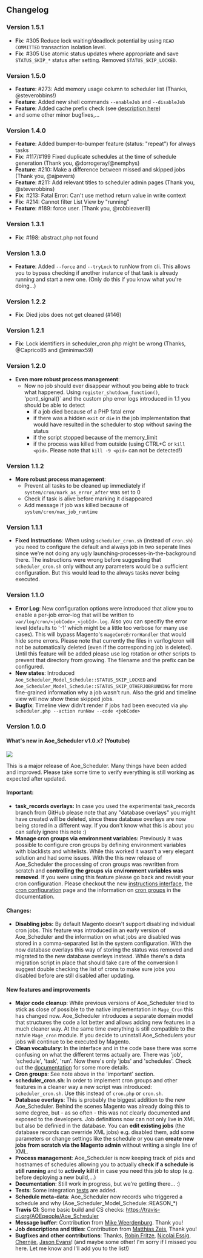 ## Changelog

### Version 1.5.1

- **Fix**: #305 Reduce lock waiting/deadlock potential by using `READ COMMITTED` transaction isolation level.
- **Fix**: #305 Use atomic status updates where appropriate and save `STATUS_SKIP_*` status after setting. Removed `STATUS_SKIP_LOCKED`.

### Version 1.5.0

- **Feature**: #273: Add memory usage column to scheduler list (Thanks, @steverobbins!)
- **Feature**: Added new shell commands `--enableJob` and `--disableJob`
- **Feature**: Added cache prefix check (see [description here](https://github.com/AOEpeople/Aoe_Scheduler/blob/017490e64f40f13e334112307f807d18b773618a/app/code/community/Aoe/Scheduler/etc/system.xml#L177-L185))
- and some other minor bugfixes,...

### Version 1.4.0

- **Feature**: Added bumper-to-bumper feature (status: "repeat") for always tasks
- **Fix**: #117/#199 Fixed duplicate schedules at the time of schedule generation (Thank you, @dorrogeray/@nemphys) 
- **Feature**: #210: Make a difference between missed and skipped jobs (Thank you, @ajpevers) 
- **Feature**: #211: Add relevant titles to scheduler admin pages (Thank you, @steverobbins)
- **Fix**: #213: Fatal Error: Can't use method return value in write context
- **Fix**: #214: Cannot filter List View by "running"
- **Feature**: #189: force user. (Thank you, @robbieaverill)

### Version 1.3.1

- **Fix**: #198: abstract.php not found

### Version 1.3.0

- **Feature**: Added `--force` and `--tryLock` to runNow from cli. This allows you to bypass checking if another instance of that task is already running and start a new one. (Only do this if you know what you're doing...)

### Version 1.2.2

- **Fix**: Died jobs does not get cleaned (#146) 

### Version 1.2.1

- **Fix**: Lock identifiers in scheduler_cron.php might be wrong (Thanks, @Caprico85 and @minimax59)

### Version 1.2.0

- **Even more robust process management**:
  - Now no job should ever disappear without you being able to track what happened. Using `register_shutdown_function()`, 'pcntl_signal()` and the custom php error logs introduced in 1.1 you should be able to detect
     - if a job died because of a PHP fatal error
     - if there was a hidden `exit` or `die` in the job implementation that would have resulted in the scheduler to stop without saving the status
     - if the script stopped because of the memory_limit
     - if the process was killed from outside (using CTRL+C or `kill <pid>`. Please note that `kill -9 <pid>` can not be detected!)

### Version 1.1.2

- **More robust process management**:
  - Prevent all tasks to be cleaned up immediately if `system/cron/mark_as_error_after` was set to 0
  - Check if task is alive before marking it disappeared
  - Add message if job was killed because of `system/cron/max_job_runtime`

### Version 1.1.1

- **Fixed Instructions**: When using `scheduler_cron.sh` (instead of `cron.sh`) you need to configure the default and always job in two seperate lines since we're not doing any ugly launching-processes-in-the-background there.
The instructions were wrong before suggesting that `scheduler_cron.sh` only without any parameters would be a sufficient configuration. But this would lead to the always tasks never being executed.

### Version 1.1.0

- **Error Log**: New configuration options were introduced that allow you to enable a per-job error-log that will be written to ```var/log/cron/<jobCode>_<jobId>.log```. Also you can specifiy the error level (defaults to '-1' which might be a little too verbose for many use cases). This will bypass Magento's `mageCoreErrorHandler` that would hide some errors.
Please note that currently the files in var/log/cron will not be automatically deleted (even if the corresponding job is deleted). Until this feature will be added please use log rotation or other scripts to prevent that directory from growing.
The filename and the prefix can be configured.
- **New states**: Introduced `Aoe_Scheduler_Model_Schedule::STATUS_SKIP_LOCKED` and `Aoe_Scheduler_Model_Schedule::STATUS_SKIP_OTHERJOBRUNNING` for more fine-grained information why a job wasn't run.
Also the grid and timeline view will now show these skipped jobs.
- **Bugfix**: Timeline view didn't render if jobs had been executed via `php scheduler.php --action runNow --code <jobCode>`

### Version 1.0.0

#### What's new in Aoe_Scheduler v1.0.x? (Youtube)

[![](http://img.youtube.com/vi/cbMPIfUjCPs/hqdefault.jpg)](http://www.youtube.com/watch?v=cbMPIfUjCPs)

This is a major release of Aoe_Scheduler. Many things have been added and improved. Please take some time to verify everything is still working as expected after updated.

#### Important: 
- **task_records overlays:** In case you used the experimental task_records branch from GitHub please note that any "database overlays" you might have created will be deleted, since these database overlays are now being stored in a different way. If you don't know what this is about you can safely ignore this note :)
- **Manage cron groups via environment variables:** Previously it was possible to configure cron groups by defining environment variables with blacklists and whitelists. While this worked it wasn't a very elegant solution and had some issues. With the this new release of Aoe_Scheduler the processing of cron groups was rewritten from scratch and **controlling the groups via environment variables was removed**. If you were using this feature please go back and revisit your cron configuration. Please checkout the new [instructions interface](doc/instructions.md), the [cron configuration](doc/cron-configuration.md) page and the information on [cron groups](doc/cron-groups.md) in the documentation. 

#### Changes: 
- **Disabling jobs:** By default Magento doesn't support disabling individual cron jobs. This feature was introduced in an early version of Aoe_Scheduler and the information on what jobs are disabled was stored in a comma-separated list in the system configuration. With the now database overlays this way of storing the status was removed and migrated to the new database overleys instead. While there's a data migration script in place that should take care of the conversion I suggest double checking the list of crons to make sure jobs you disabled before are still disabled after updating.

#### New features and improvements

- **Major code cleanup**: While previous versions of Aoe_Scheduler tried to stick as close of possible to the native implementation in `Mage_Cron` this has changed now. Aoe_Scheduler introduces a separate domain model that structures the code a lot better and allows adding new features in a much cleaner way. At the same time everything is still compatible to the natvie `Mage_cron` module. If you decide to uninstall Aoe_Schedulers your jobs will continue to be executed by Magento.
- **Clean vocabulary**: In the interface and in the code base there was some confusing on what the different terms actually are. There was 'job', 'schedule', 'task', 'run'. Now there's only 'jobs' and 'schedules'. Check out the [documentation](doc/basics.md) for some more details.
- **Cron groups**: See note above in the 'important' section.
- **scheduler_cron.sh**: In order to implement cron groups and other features in a cleaner way a new script was introduced: `scheduler_cron.sh`. Use this instead of `cron.php` or `cron.sh`.
- **Database overlays**: This is probably the biggest addition to the new Aoe_Scheduler. Behind the scenes Magento was already doing this to some degree, but - as so often - this was not clearly documented and exposed to the developers. Job definitions now can not only live in XML but also be definied in the database. You can **edit existing jobs** (the database records can override XML jobs) e.g. disabled them, add some parameters or change settings like the schedule or you can **create new jobs from scratch via the Magento admin** without writing a single line of XML.  
- **Process management**: Aoe_Scheduler is now keeping track of pids and hostnames of schedules allowing you to actually **check if a schedule is still running** and to **actively kill it** in case you need this job to stop (e.g. before deploying a new build,...)  
- **Documentation**: Still work in progress, but we're getting there... :)
- **Tests**: Some integration [tests](doc/tests.md) are added.
- **Schedule meta-data**: Aoe_Scheduler now records who triggered a schedule and why (Aoe_Scheduler_Model_Schedule::REASON_*) 
- **Travis CI**: Some basic build and CS checks: https://travis-ci.org/AOEpeople/Aoe_Scheduler
- **Message buffer**: Contribution from [Mike Weerdenburg](https://github.com/weerdenburg). Thank you!
- **Job descriptions and titles**: Contribution from [Matthias Zeis](https://github.com/mzeis), Thank you!
- **Bugfixes and other contributions**: Thanks, [Robin Fritze](https://github.com/robinfritze), [Nicolai Essig](https://github.com/thakilla), [Chernjie](https://github.com/chernjie), [Jason Evans](https://github.com/jasonevans1)! (and maybe some other! I'm sorry if I missed you here. Let me know and I'll add you to the list!)
